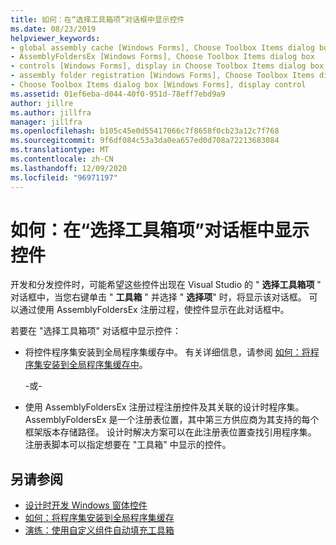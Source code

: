 ```yaml
---
title: 如何：在“选择工具箱项”对话框中显示控件
ms.date: 08/23/2019
helpviewer_keywords:
- global assembly cache [Windows Forms], Choose Toolbox Items dialog box
- AssemblyFoldersEx [Windows Forms], Choose Toolbox Items dialog box
- controls [Windows Forms], display in Choose Toolbox Items dialog box
- assembly folder registration [Windows Forms], Choose Toolbox Items dialog box
- Choose Toolbox Items dialog box [Windows Forms], display control
ms.assetid: 01ef6eba-d044-40f0-951d-78eff7ebd9a9
author: jillre
ms.author: jillfra
manager: jillfra
ms.openlocfilehash: b105c45e0d55417066c7f8658f0cb23a12c7f768
ms.sourcegitcommit: 9f6df084c53a3da0ea657ed0d708a72213683084
ms.translationtype: MT
ms.contentlocale: zh-CN
ms.lasthandoff: 12/09/2020
ms.locfileid: "96971197"
---
```

# <a name="how-to-display-a-control-in-the-choose-toolbox-items-dialog-box"></a>如何：在“选择工具箱项”对话框中显示控件

开发和分发控件时，可能希望这些控件出现在 Visual Studio 的 " **选择工具箱项** " 对话框中，当您右键单击 " **工具箱** " 并选择 " **选择项**" 时，将显示该对话框。 可以通过使用 AssemblyFoldersEx 注册过程，使控件显示在此对话框中。

若要在 "选择工具箱项" 对话框中显示控件：

- 将控件程序集安装到全局程序集缓存中。 有关详细信息，请参阅 [如何：将程序集安装到全局程序集缓存中](/dotnet/framework/app-domains/install-assembly-into-gac)。

  -或-

- 使用 AssemblyFoldersEx 注册过程注册控件及其关联的设计时程序集。 AssemblyFoldersEx 是一个注册表位置，其中第三方供应商为其支持的每个框架版本存储路径。 设计时解决方案可以在此注册表位置查找引用程序集。 注册表脚本可以指定想要在 "工具箱" 中显示的控件。

## <a name="see-also"></a>另请参阅

- [设计时开发 Windows 窗体控件](developing-windows-forms-controls-at-design-time.md)
- [如何：将程序集安装到全局程序集缓存](/dotnet/framework/app-domains/install-assembly-into-gac)
- [演练：使用自定义组件自动填充工具箱](walkthrough-automatically-populating-the-toolbox-with-custom-components.md)
